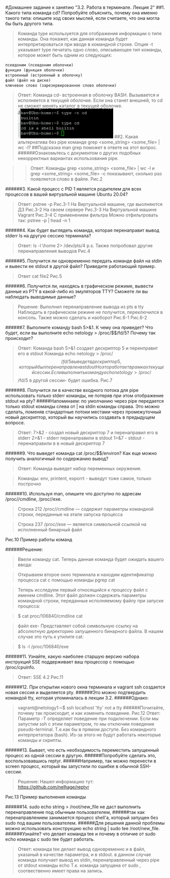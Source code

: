 #Домашнее задание к занятию "3.2. Работа в терминале. Лекция 2"
##1. Какого типа команда cd? Попробуйте объяснить, почему она именно такого типа: опишите ход своих мыслей, если считаете, что она могла бы быть другого типа.

> Команда type используется для отображения информации о типе команды. Она покажет,  как данная команда будет интерпретироваться при вводе в командной строке. 
>Опция -t указывает type печатать одно слово, описывающее тип команды, которое может быть одним из следующих:

    псевдоним (псевдоним оболочки)
    функция (функция оболочки)
    встроенный (встроенный в оболочку)
    файл (файл на диске)
    ключевое слово (зарезервированное слово оболочки)

>Ответ: Команда cd- встроенная в оболочку BASH. Вызывается и исполняется в текущей оболочке.
Если она станет внешней, то cd не сможет менять каталог в текущей оболочке.
![Рис.1](https://github.com/sasha047/devops-netology/blob/main/dz3-2/img/1.png)
##2. Какая альтернатива без pipe команде grep <some_string> <some_file> | wc -l?
##Подсказка
>man grep поможет в ответе на этот вопрос.
######Ознакомьтесь с документом о других подобных некорректных вариантах использования pipe.

>>Ответ: Команды grep <some_string> <some_file> | wc -l и grep <some_string> <some_file> -c 
>показывают, сколько раз появляется слово в файле.
Рис.2

######3. Какой процесс с PID 1 является родителем для всех процессов в вашей виртуальной машине Ubuntu 20.04?
>Ответ: pstree -p
Рис.3-1 На Виртуальной машине, где выолняются ДЗ
Рис.3-2 На своем сервере
Рис.3-3 На Виртуальной машине Vagrant
Рис.3-4 С применением фильтра
>Можно отфильтровать так: pstree -p | head -n 1

######4. Как будет выглядеть команда, которая перенаправит вывод stderr ls на другую сессию терминала?

>Ответ: ls -l \home 2> /dev/pts/4
>p.s. Также попробовал другие перенаправления выводов
Рис.4

######5. Получится ли одновременно передать команде файл на stdin и вывести ее stdout в другой файл? Приведите работающий пример.
>Ответ cat <file1 >file2
Рис.5

######6. Получится ли, находясь в графическом режиме, вывести данные из PTY в какой-либо из эмуляторов TTY? Сможете ли вы наблюдать выводимые данные?
>Решение: 
>Выполнил перенаправление вывода из pts в tty
>Наблюдать в графическом режине не получится, переключился в консоль.
>Также можно сделать и наоборот
Рис.6-1
Рис.6-2

######7. Выполните команду bash 5>&1. К чему она приведет? Что будет, если вы выполните echo netology > /proc/$$/fd/5? Почему так происходит?

>Ответ: 
>Команда bash 5>&1 создает дескриптор 5 и перенправит его в stdout
>Команда echo netology > /proc/$$/fd/5 выведет в дескриптор 5, который был перенаправлен в stdout
>Но это работает в рамках текущей сессии. Если выполнить команду echo netology > /proc/$$/fd/5 в другой сессии- будет ошибка.
Рис.7

######8. Получится ли в качестве входного потока для pipe использовать только stderr команды, не потеряв при этом отображение stdout на pty?
#####Напоминаем: по умолчанию через pipe передается только stdout команды слева от | на stdin команды справа. Это можно сделать, поменяв стандартные потоки местами через промежуточный новый дескриптор, который вы научились создавать в предыдущем вопросе.

>Ответ:
>7>&2 - создал новый дескриптор 7 и  перенаправил его в stderr
>2>&1 - stderr перенаправили в stdout 
>1>&7 - stdout - перенаправили в в новый дескриптор 7


######9. Что выведет команда cat /proc/$$/environ? Как еще можно получить аналогичный по содержанию вывод?

>Ответ: 
>Команда выведет набор переменных окружения.

>Команды: env, printent, exporrt - выведут тоже самое, только построчно

######10. Используя man, опишите что доступно по адресам /proc/<PID>/cmdline, /proc/<PID>/exe.
>Строка 212 /proc/<PID>/cmdline  — содержит параметры командной строки, переданные на этапе запуска процесса

>Строка 237  /proc/<PID>/exe — является символьной ссылкой на исполненный бинарный файл

Рис.10 Пример работы команд

######Решение:
>Ввели команду cat. Теперь данная команда будет ожидать вашего ввода:

>Открываем второе окно терминала и находим  идентификатор процесса cat с помощью команды pgrep cat

>Теперь исследуем первый относящийся к процессу файл с именем cmdline. 
>Этот файл должен содержать параметры командной строки, переданные исполняемому файлу при запуске процесса:

>$ cat proc/106840/cmdline
>cat

>файл exe- Представляет собой символьную ссылку на абсолютную директорию запущенного бинарного файла. В нашем случае это путь к утилите cat:

>$ ls -l /proc/106840/exe


######11. Узнайте, какую наиболее старшую версию набора инструкций SSE поддерживает ваш процессор с помощью /proc/cpuinfo.
>Ответ: 
>SSE 4.2
Рис.11


######12. При открытии нового окна терминала и vagrant ssh создается новая сессия и выделяется pty.
######Это можно подтвердить командой tty, которая упоминалась в лекции 3.2.
######Однако:

>vagrant@netology1:~$ ssh localhost 'tty'
>not a tty
######Почитайте, почему так происходит, и как изменить поведение.
Рис.12
>Ответ: 
>Параметр -T определяет поведение при подключении. 
>Если мы запустим ssh с этим параметром, то мы отключим поведение pseudo-terminal. 
>Т.е.как бы в прямом доступе. Без командного интерпретатора (bash). 
>Из-за этого не будут работать некоторые команды и скрипты. 


######13. Бывает, что есть необходимость переместить запущенный процесс из одной сессии в другую. 
######Попробуйте сделать это, воспользовавшись reptyr.
######Например, так можно перенести в screen процесс, который вы запустили по ошибке в обычной SSH-сессии.
>Решение:
>Нашел информацию тут: https://github.com/nelhage/reptyr

Рис.13 Пример выполнения команды


######14. sudo echo string > /root/new_file не даст выполнить перенаправление под обычным пользователем, 
######так как перенаправлением занимается процесс shell'а, который запущен без sudo под вашим пользователем. 
######Для решения данной проблемы можно использовать конструкцию echo string | sudo tee /root/new_file. 
######Узнайте? что делает команда tee и почему в отличие от sudo echo команда с sudo tee будет работать.

>Ответ: 
>команда tee делает вывод одновременно и в файл, указаный в качестве параметра, и в stdout. 
>в данном случае команда получает вывод из stdin, перенаправленный через pipe от stdout команды echo
>Т.к. команда запущена от sudo , соотвественно имеет права на запись.
